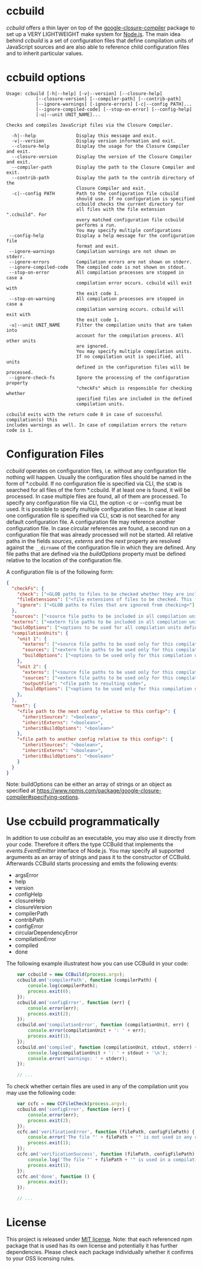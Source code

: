 # ccbuild
_ccbuild_ offers a thin layer on top of the [google-closure-compiler](https://www.npmjs.com/package/google-closure-compiler) package to set up a VERY LIGHTWEIGHT make system for [Node.js](https://nodejs.org/en/). The main idea behind _ccbuild_ is a set of configuration files that define compilation units of JavaScript sources and are also able to reference child configuration files and to inherit particular values.

# ccbuild options
```
Usage: ccbuild [-h|--help] [-v|--version] [--closure-help]
           [--closure-version] [--compiler-path] [--contrib-path]
           [--ignore-warnings] [-ignore-errors] [-c|--config PATH]...
           [--ignore-compiled-code] [--stop-on-error] [--config-help]
           [-u|--unit UNIT_NAME]...

Checks and compiles JavaScript files via the Closure Compiler.

  -h|--help               Display this message and exit.
  -v|--version            Display version information and exit.
  --closure-help          Display the usage for the Closure Compiler and exit.
  --closure-version       Display the version of the Closure Compiler and exit.
  --compiler-path         Display the path to the Closure Compiler and exit.
  --contrib-path          Display the path to the contrib directory of the
                          Closure Compiler and exit.
  -c|--config PATH        Path to the configuration file ccbuild
                          should use. If no configuration is specified
                          ccbuild checks the current directory for
                          all files with the file extension ".ccbuild". For
                          every matched configuration file ccbuild
                          performs a run.
                          You may specify multiple configurations
 --config-help            Display a help message for the configuration file
                          format and exit.
 --ignore-warnings        Compilation warnings are not shown on stderr.
 --ignore-errors          Compilation errors are not shown on stderr.
 --ignore-compiled-code   The compiled code is not shown on stdout.
 --stop-on-error          All compilation processes are stopped in case a
                          compilation error occurs. ccbuild will exit with
                          the exit code 1.
 --stop-on-warning        All compilation processes are stopped in case a
                          compilation warning occurs. ccbuild will exit with
                          the exit code 1.
 -u|--unit UNIT_NAME      Filter the compilation units that are taken into
                          account for the compilation process. All other units
                          are ignored.
                          You may specify multiple compilation units.
                          If no compilation unit is specified, all units
                          defined in the configuration files will be processed.
 --ignore-check-fs        Ignore the processing of the configuration property
                          "checkFs" which is responsible for checking whether
                          specified files are included in the defined
                          compilation units.

ccbuild exits with the return code 0 in case of successful compilation(s) this
includes warnings as well. In case of compilation errors the return code is 1.
```

# Configuration Files
_ccbuild_ operates on configuration files, i.e. without any configuration file nothing will happen. Usually the configuration files should be named in the form of *.ccbuild.
If no configuration file is specified via CLI, the `$CWD` is searched for all files of the form *.ccbuild. If at least one is found, it will be processed. In case multiple files are found, all of them are processed. To specify any configuration file via CLI, the option -c <FILE PATH> or --config <FILE PATH> must be used. It is possible to specify multiple configuration files. In case at least one configuration file is specified via CLI, `$CWD` is not searched for any default configuration file. A configuration file may reference another configuration file. In case circular references are found, a second run on a configuration file that was already processed will not be started. All relative paths in the fields _sources_, _externs_ and the _next_ property are resolved against the `__dirname` of the configuration file in which they are defined. Any file paths that are defined via the _buildOptions_ property must be defined relative to the location of the configuration file.

A configuration file is of the following form:

```json
{
  "checkFs": {
    "check": ["<GLOB paths to files to be checked whether they are included in any compilation unit>"],
    "fileExtensions": ["<file extensions of files to be checked. This filter is applied on files resulting from \"check\". If nothing is specified, the default is set to \".js\" and \".json\">"],
    "ignore": ["<GLOB paths to files that are ignored from checking>"]
  },
  "sources": ["<source file paths to be included in all compilation units defined in this config>"],
  "externs": ["<extern file paths to be included in all compilation units defined in this config>"],
  "buildOptions": ["<options to be used for all compilation units defined in this config>"],
  "compilationUnits": {
    "unit 1": {
      "externs": ["<source file paths to be used only for this compilation unit>"],
      "sources": ["<extern file paths to be used only for this compilation unit>"],
      "buildOptions": ["<options to be used only for this compilation unit>"]
    },
    "unit 2": {
      "externs": ["<source file paths to be used only for this compilation unit>"],
      "sources": ["<extern file paths to be used only for this compilation unit>"],
      "outputFile": "<file path to resulting code>",
      "buildOptions": ["<options to be used only for this compilation unit>"]
    },
  },
  "next": {
    "<file path to the next config relative to this config>": {
      "inheritSources": "<boolean>",
      "inheritExterns": "<boolean>",
      "inheritBuildOptions": "<boolean>"
    },
    "<file path to another config relative to this config>": {
      "inheritSources": "<boolean>",
      "inheritExterns": "<boolean>",
      "inheritBuildOptions": "<boolean>"
    }
  }
}
```
Note: buildOptions can be either an array of strings or an object as specified
at https://www.npmjs.com/package/google-closure-compiler#specifying-options.

# Use ccbuild programmatically
In addition to use _ccbuild_ as an executable, you may also use it directly from your code. Therefore it offers the type CCBuild that implements the _events.EventEmitter_ interface of Node.js. You may specify all supported arguments as an array of strings and pass it to the constructor of CCBuild. Afterwards CCBuild starts processing and emits the following events:
 * argsError
 * help
 * version
 * configHelp
 * closureHelp
 * closureVersion
 * compilerPath
 * contribPath
 * configError
 * circularDependencyError
 * compilationError
 * compiled
 * done

The following example illustratest how you can use CCBuild in your code:
```javascript
    var ccbuild = new CCBuild(process.argv);
    ccbuild.on('compilerPath', function (compilerPath) {
        console.log(compilerPath);
        process.exit(0);
    });
    ccbuild.on('configError', function (err) {
        console.error(err);
        process.exit(2);
    });
    ccbuild.on('compilationError', function (compilationUnit, err) {
        console.error(compilationUnit + ': ' + err);
        process.exit(1);
    });
    ccbuild.on('compiled', function (compilationUnit, stdout, stderr) {
        console.log(compilationUnit + ': ' + stdout + '\n');
        console.error('warnings: ' + stderr);
    });

    // ...
```

To check whether certain files are used in any of the compilation unit you may use the following code:
```javascript
    var ccfc = new CCFileCheck(process.argv);
    ccbuild.on('configError', function (err) {
        console.error(err);
        process.exit(2);
    });
    ccfc.on('verificationError', function (filePath, configFilePath) {
        console.error('The file "' + filePath + '" is not used in any compilation unit of "' + configFilePath + '"');
        process.exit(1);
    });
    ccfc.on('verificationSuccess', function (filePath, configFilePath) {
        console.log('The file "' + filePath + '" is used in a compilation unit of "' + configFilePath + '"');
        process.exit(1);
    });
    ccfc.on('done', function () {
        process.exit();
    });

    // ...
```

# License
This project is released under [MIT license](./LICENSE). Note: that each referenced npm package that is used has its own license and potentially it has further dependencies. Please check each package individually whether it confirms to your OSS licensing rules.
